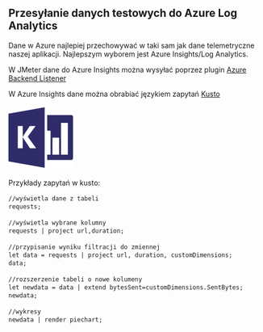 ## Przesyłanie danych testowych do Azure Log Analytics

Dane w Azure najlepiej przechowywać w taki sam jak dane telemetryczne naszej aplikacji. Najlepszym wyborem jest Azure Insights/Log Analytics.

W JMeter dane do Azure Insights można wysyłać poprzez plugin [Azure Backend Listener](https://techcommunity.microsoft.com/t5/azure-global/send-your-jmeter-test-results-to-azure-application-insights/ba-p/1195320)

W Azure Insights dane można obrabiać językiem zapytań [Kusto](https://docs.microsoft.com/en-us/azure/data-explorer/kusto/query/tutorial?pivots=azuredataexplorer)

![kusto](img/kusto.png)

Przykłady zapytań w kusto:

```jql
//wyświetla dane z tabeli
requests;

//wyświetla wybrane kolumny
requests | project url,duration;

//przypisanie wyniku filtracji do zmiennej
let data = requests | project url, duration, customDimensions;
data;

//rozszerzenie tabeli o nowe kolumeny
let newdata = data | extend bytesSent=customDimensions.SentBytes;
newdata;

//wykresy
newdata | render piechart;

```